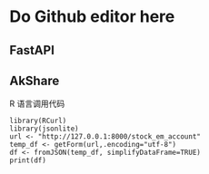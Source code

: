 # Do Github editor here

## FastAPI

## AkShare

R 语言调用代码

```
library(RCurl)
library(jsonlite)
url <- "http://127.0.0.1:8000/stock_em_account"
temp_df <- getForm(url,.encoding="utf-8")
df <- fromJSON(temp_df, simplifyDataFrame=TRUE)
print(df)
```